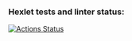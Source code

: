 ### Hexlet tests and linter status:
[![Actions Status](https://github.com/Matrona/frontend-project-lvl1/workflows/hexlet-check/badge.svg)](https://github.com/Matrona/frontend-project-lvl1/actions)